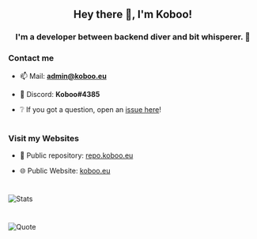 <h2 align="center">Hey there 👋, I'm Koboo!</h2>
<h3 align="center">I'm a developer between backend diver and bit whisperer. 🔬</h3>

### Contact me

  - 📫 Mail: **[admin@koboo.eu](mailto://admin@koboo.eu)**

  - 👾 Discord: **Koboo#4385**
    
  - ❔ If you got a question, open an [issue here](https://github.com/Koboo/Koboo/issues)!

# 

### Visit my Websites

  - 🧰 Public repository: [repo.koboo.eu](https://repo.koboo.eu/)

  - 🌐 Public Website: [koboo.eu](https://koboo.eu/)

# 

![Stats](https://github-readme-stats.vercel.app/api?username=koboo&show_icons=true&locale=en&theme=dark)

# 

![Quote](https://github-readme-quotes.herokuapp.com/quote?theme=dark&quoteCategory=fun)

